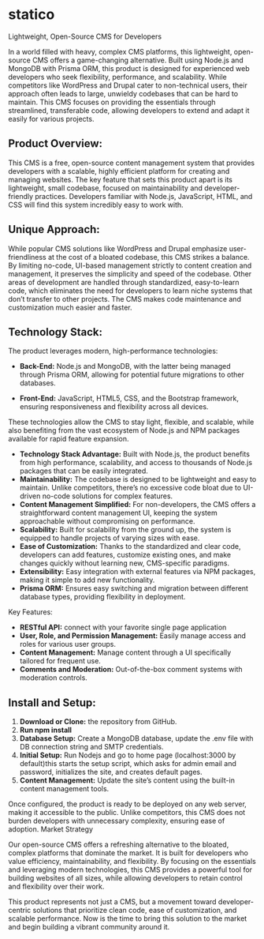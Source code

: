 # statico
Lightweight, Open-Source CMS for Developers

In a world filled with heavy, complex CMS platforms, this lightweight, open-source CMS offers a game-changing alternative. Built using Node.js and MongoDB with Prisma ORM, this product is designed for experienced web developers who seek flexibility, performance, and scalability. While competitors like WordPress and Drupal cater to non-technical users, their approach often leads to large, unwieldy codebases that can be hard to maintain. This CMS focuses on providing the essentials through streamlined, transferable code, allowing developers to extend and adapt it easily for various projects.

## Product Overview:
This CMS is a free, open-source content management system that provides developers with a scalable, highly efficient platform for creating and managing websites. The key feature that sets this product apart is its lightweight, small codebase, focused on maintainability and developer-friendly practices. Developers familiar with Node.js, JavaScript, HTML, and CSS will find this system incredibly easy to work with.

## Unique Approach:
While popular CMS solutions like WordPress and Drupal emphasize user-friendliness at the cost of a bloated codebase, this CMS strikes a balance. By limiting no-code, UI-based management strictly to content creation and management, it preserves the simplicity and speed of the codebase. Other areas of development are handled through standardized, easy-to-learn code, which eliminates the need for developers to learn niche systems that don’t transfer to other projects. The CMS makes code maintenance and customization much easier and faster.

## Technology Stack:
The product leverages modern, high-performance technologies:
- **Back-End:** Node.js and MongoDB, with the latter being managed through Prisma ORM, allowing for potential future migrations to other databases.
* **Front-End:** JavaScript, HTML5, CSS, and the Bootstrap framework, ensuring responsiveness and flexibility across all devices.


These technologies allow the CMS to stay light, flexible, and scalable, while also benefiting from the vast ecosystem of Node.js and NPM packages available for rapid feature expansion.
- **Technology Stack Advantage:** Built with Node.js, the product benefits from high performance, scalability, and access to thousands of Node.js packages that can be easily integrated.
- **Maintainability:** The codebase is designed to be lightweight and easy to maintain. Unlike competitors, there’s no excessive code bloat due to UI-driven no-code solutions for complex features.
- **Content Management Simplified:** For non-developers, the CMS offers a straightforward content management UI, keeping the system approachable without compromising on performance.
- **Scalability:** Built for scalability from the ground up, the system is equipped to handle projects of varying sizes with ease.
- **Ease of Customization:** Thanks to the standardized and clear code, developers can add features, customize existing ones, and make changes quickly without learning new, CMS-specific paradigms.
- **Extensibility:** Easy integration with external features via NPM packages, making it simple to add new functionality.
- **Prisma ORM:** Ensures easy switching and migration between different database types, providing flexibility in deployment.

Key Features:
- **RESTful API:** connect with your favorite single page application
- **User, Role, and Permission Management:** Easily manage access and roles for various user groups.
- **Content Management:** Manage content through a UI specifically tailored for frequent use.
- **Comments and Moderation:** Out-of-the-box comment systems with moderation controls.
    

## Install and Setup:
1. **Download or Clone:** the repository from GitHub.
2. **Run npm install**
2. **Database Setup:** Create a MongoDB database, update the .env file with DB connection string and SMTP credentials.
3. **Initial Setup:** Run Nodejs and go to home page (localhost:3000 by default)this starts the setup script, which asks for admin email and password, initializes the site, and creates default pages.
4. **Content Management:** Update the site’s content using the built-in content management tools.

Once configured, the product is ready to be deployed on any web server, making it accessible to the public. Unlike competitors, this CMS does not burden developers with unnecessary complexity, ensuring ease of adoption.
Market Strategy

Our open-source CMS offers a refreshing alternative to the bloated, complex platforms that dominate the market. It is built for developers who value efficiency, maintainability, and flexibility. By focusing on the essentials and leveraging modern technologies, this CMS provides a powerful tool for building websites of all sizes, while allowing developers to retain control and flexibility over their work.

This product represents not just a CMS, but a movement toward developer-centric solutions that prioritize clean code, ease of customization, and scalable performance. Now is the time to bring this solution to the market and begin building a vibrant community around it.